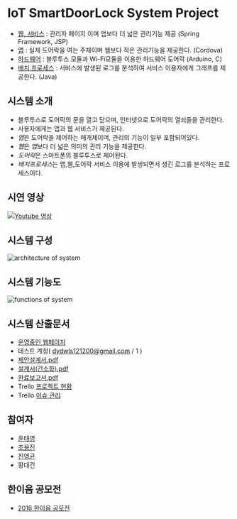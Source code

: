 # IoT SmartDoorLock System Project
 - [웹, 서비스](https://github.com/yung6699/SmartDoorLock-WebApplication) : 관리자 페이지 이며 앱보다 더 넓은 관리기능 제공 (Spring Framework, JSP)
 - [앱](https://github.com/yung6699/SmartDoorLock-HybridApplication) : 실제 도어락을 여는 주체이며 웹보다 적은 관리기능을 제공한다. (Cordova)
 - [하드웨어](https://github.com/yung6699/SmartDoorLock-Arduino) : 블루투스 모듈과 Wi-Fi모듈을 이용한 하드웨어 도어락 (Arduino, C)
 - [배치 프로세스](https://github.com/yung6699/SmartDoorLock-LogAnalyzers) : 서비스에 발생된 로그를 분석하여 서비스 이용자에게 그래프를 제공한다. (Java)

## 시스템 소개

 - 블루투스로 도어락의 문을 열고 닫으며, 인터넷으로 도어락의 열쇠들을 관리한다.
 - 사용자에게는 앱과 웹 서비스가 제공된다.
 - *앱*은 도어락을 제어하는 매개체이며, 관리의 기능이 일부 포함되어있다.
 - *웹*은 *앱*보다 더 넓은 의미의 관리 기능을 제공한다.
 - *도어락*은 스마트폰의 블루투스로 제어된다.
 - *배치프로세스*는 앱,웹,도어락 서비스 이용에 발생되면서 생긴 로그를 분석하는 프로세스이다. 

## 시연 영상

[![Youtube 영상](https://img.youtube.com/vi/J4H5Q9bNlK4/0.jpg)](https://www.youtube.com/embed/J4H5Q9bNlK4)

## 시스템 구성

![architecture of system](https://github.com/yung6699/SmartDoorLock/raw/master/docs/images/architecture.png)

## 시스템 기능도

![functions of system](https://github.com/yung6699/SmartDoorLock/raw/master/docs/images/functions.png)

## 시스템 산출문서
 
 - [운영중인 웹페이지](http://smartlock.fun25.co.kr) 
  - 테스트 계정( dydwls121200@gmail.com / 1 )
 - [제안설계서.pdf](https://github.com/yung6699/SmartDoorLock/raw/master/docs/%EC%A0%9C%EC%95%88%EC%84%A4%EA%B3%84%EC%84%9C.pdf)
 - [설계서(간소화).pdf](https://github.com/yung6699/SmartDoorLock/raw/master/docs/%EC%84%A4%EA%B3%84%EC%84%9C_%EA%B0%84%EC%86%8C%ED%99%94.pdf) 
 - [완료보고서.pdf](https://github.com/yung6699/SmartDoorLock/raw/master/docs/%EC%99%84%EB%A3%8C%EB%B3%B4%EA%B3%A0%EC%84%9C.pdf)
 - Trello [프로젝트 현황](https://trello.com/b/JC3rUHSw/-)
 - Trello [이슈 관리](https://trello.com/b/yQseIG1l/smartlock)

## 참여자
 - [윤태영](https://github.com/yung6699)
 - [조용진](https://github.com/drake-jin)
 - [진영균](https://github.com/ywnwalone)
 - 황대건

## 한이음 공모전
- [2016 한이음 공모전](./hanium2016)    

